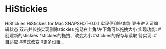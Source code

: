# HiStickies
HiStickies
HiStickies for Mac SNAPSHOT-0.0.1
实现便利贴功能
双击进入可编辑状态
双击并长按实现删除stickies
拖动右上角/左下角可以拖拽大小
 实现功能:
  #创建新的stickies
  #stickies的拖拽、改变大小
  #stickies的保存与读取
 待实现:
  #自适应
  #样式改变
  #更多设置...
